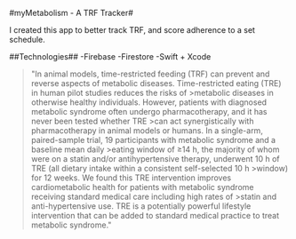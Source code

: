 #myMetabolism - A TRF Tracker#

<p>I created this app to better track TRF, and score adherence to a set schedule.</p>

##Technologies##
-Firebase
-Firestore
-Swift + Xcode

>"In animal models, time-restricted feeding (TRF) can prevent and reverse aspects of metabolic diseases. Time-restricted eating (TRE) in human pilot studies reduces the risks of >metabolic diseases in otherwise healthy individuals. However, patients with diagnosed metabolic syndrome often undergo pharmacotherapy, and it has never been tested whether TRE >can act synergistically with pharmacotherapy in animal models or humans. In a single-arm, paired-sample trial, 19 participants with metabolic syndrome and a baseline mean daily >eating window of ≥14 h, the majority of whom were on a statin and/or antihypertensive therapy, underwent 10 h of TRE (all dietary intake within a consistent self-selected 10 h >window) for 12 weeks. We found this TRE intervention improves cardiometabolic health for patients with metabolic syndrome receiving standard medical care including high rates of >statin and anti-hypertensive use. TRE is a potentially powerful lifestyle intervention that can be added to standard medical practice to treat metabolic syndrome."

